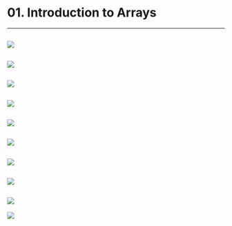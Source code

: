 # 01. Introduction to Arrays

---

## ![](https://i.imgur.com/vZdGVT9.png)

## ![](https://i.imgur.com/XDN976y.png)

## ![](https://i.imgur.com/b1FRBuV.png)

## ![](https://i.imgur.com/npxmUjH.png)

## ![](https://i.imgur.com/3JJjGKQ.png)

## ![](https://i.imgur.com/RMDkNOS.png)

## ![](https://i.imgur.com/Xi9roXC.png)

## ![](https://i.imgur.com/7DtS2xo.png)

## ![](https://i.imgur.com/gTJ4lME.png)

![](https://i.imgur.com/lRyG0DK.png)
